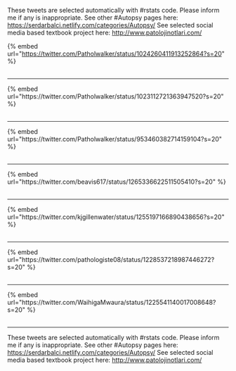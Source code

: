 

These tweets are selected automatically with #rstats code. Please inform me if any is inappropriate.
See other #Autopsy pages here: https://serdarbalci.netlify.com/categories/Autopsy/ 
See selected social media based textbook project here: http://www.patolojinotlari.com/

{% embed url="https://twitter.com/Patholwalker/status/1024260411913252864?s=20" %}<br>
<br>
<hr>
{% embed url="https://twitter.com/Patholwalker/status/1023112721363947520?s=20" %}<br>
<br>
<hr>
{% embed url="https://twitter.com/Patholwalker/status/953460382714159104?s=20" %}<br>
<br>
<hr>
{% embed url="https://twitter.com/beavis617/status/1265336622511505410?s=20" %}<br>
<br>
<hr>
{% embed url="https://twitter.com/kjgillenwater/status/1255197166890438656?s=20" %}<br>
<br>
<hr>
{% embed url="https://twitter.com/pathologiste08/status/1228537218987446272?s=20" %}<br>
<br>
<hr>
{% embed url="https://twitter.com/WaihigaMwaura/status/1225541140017008648?s=20" %}<br>
<br>
<hr>


These tweets are selected automatically with #rstats code. Please inform me if any is inappropriate.
See other #Autopsy pages here: https://serdarbalci.netlify.com/categories/Autopsy/ 
See selected social media based textbook project here: http://www.patolojinotlari.com/
